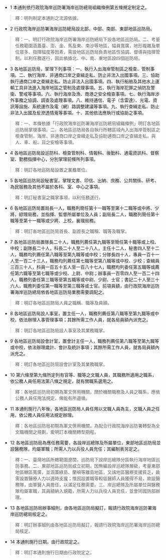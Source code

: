 * 1 本通則依行政院海岸巡防署海岸巡防總局組織條例第五條規定制定之。

> 釋：明列制定本通則之法源依據。

* 2 行政院海岸巡防署海岸巡防總局設北部、中部、南部、東部地區巡防局。

> 釋：一、明訂行政院海岸巡防署海岸巡防總局下設各地區巡防局。二、考量任務範圍涵蓋臺、澎、金、馬及東、南沙等地區，幅員寬廣，地形複雜及單位眾多、指揮幅度等因素，需設地區巡防局負責地區性協調、督導與指揮管制，以利任務遂行，因此依據北、中、南、東地區設四個巡防局。

* 3 各地區巡防局，掌理下列事項：一、執行入出海岸管制區之檢查、管制事項。二、執行海岸、非通商口岸之查緝走私、防止非法入出國事項。三、協助執行通商口岸之查緝走私、防止非法入出國事項。四、執行船舶及其他水上運輸工具非法進入海岸地區之管制及處理事項。五、執行海岸犯罪之偵防及警衛、警戒等事項。六、執行海岸及漁、商港之安全檢查事項。七、執行海岸涉外事務之協調、調查及處理事項。八、維持通信、電子（含雷達）、光電、資訊等設施、系統運作及電（網）路調整建議等事項。九、執行查緝走私、防止非法入出國及反滲透情蒐等事項。十、其他依法應執行或協助之事項。

> 釋：一、本條依據「行政院海岸巡防署海岸巡防總局組織條例」明訂各地區巡防局掌理事項。二、各地區巡防局各自執行所轄區域內入出海岸管制區之檢查管制，海岸、非通商口岸之查緝走私及協助通商口岸之查緝走私，與人、車、船、貨之安檢等事項。

* 4 各地區巡防局設巡防科、檢查管制科、情報科、後勤科、通電資訊科、督察室、勤務指揮中心，分別掌理前條所列事項。

> 釋：明訂各地巡防局設置之業務單位。

* 5 各地區巡防局設秘書室，掌理文書、印信、出納、庶務、公共關係、研考、為民服務及其他不屬於各科、室、中心之事項。

> 釋：明訂秘書室之職掌事項，以利任務遂行。

* 6 各地區巡防局置局長一人，職務列簡任第十一職等至第十二職等或中將、少將，綜理局務，並指揮、監督所屬單位及人員；副局長二人，職務列簡任第十職等至第十一職等或少將、上校，襄理局務。

> 釋：明訂各地區巡防局首長、副首長之職稱、職等及職掌。

* 7 各地區巡防局置隊長二十人，職務列薦任第九職等至簡任第十職等或上校、中校；副隊長二十人，科長二十人至二十八人，主任十二人，秘書四人至十二人，職務均列薦任第八職等至第九職等或中校；分隊長四十人，專員一百十一人至一百二十三人，職務均列薦任第七職等至第八職等或中校、少校；查緝員三百三十人，科員一百五十五人至一百八十七人，職務均列委任第五職等或薦任第六職等至第七職等或少校、上尉、中尉；辦事員一百零四人至一百二十四人，職務列委任第三職等至第五職等或中尉、少尉、士官；書記二十人至三十六人，職務列委任第一職等至第三職等或士官。前項員額，由行政院海岸巡防署海岸巡防總局依各地區巡防局業務需要調配之。

> 釋：明訂各地區巡防局人員之職稱、職等及員額。

* 8 各地區巡防局設人事室，置主任一人，職務列薦任第八職等至第九職等或中校，依法辦理人事管理事項；其餘所需工作人員，就各局員額內派充之。

> 釋：明訂各地區巡防局設人事室及其業務職掌。

* 9 各地區巡防局設會計室，置會計主任一人，職務列薦任第八職等至第九職等或中校，依法辦理歲計、會計及統計事項；其餘所需工作人員，就各局員額內派充之。

> 釋：明訂各地區巡防局設會計室及其業務職掌。

* 10 第六條至第九條所定列有官等、職等之文職人員，其職務所適用之職系，依公務人員任用法第八條之規定，就有關職系選用之。

> 釋：各地區巡防局初期為軍文併用機關，關於機關職務及人員之職系，應依公務人員任用法規定，俾能有所遵循。

* 11 本通則施行八年後，各地區巡防局人員任用以文職人員為主，文職人員之任用，依公務人員任用法規定辦理。

> 釋：各地區巡防局初期為軍文併用機關，為配合行政院海岸巡防署轉型為全文職機關之規劃，爰明訂本機關轉型期程。

* 12 各地區巡防局為應任務需要，各設岸巡總隊及所屬單位，東部地區巡防局並設醫務隊，均屬軍職；所需人力以兵役人員充任；其編制表另定之。

> 釋：一、臺灣地區所轄範圍遼闊，巡防局下設岸巡總隊分區執行海岸地區巡防事務。二、東部地區巡防局成立初期，因無編設岸巡總隊層級，考量東部地區轄區寬廣，並涵蓋綠島、蘭嶼等離島地區，又該地區醫療支援貧乏，故需設置醫療人力以適時支援；惟因設置職等較低醫師人員獲得不易，故設醫務隊，由軍醫人員擔任，以滿足任務需要。三、岸巡總隊及所屬單位與醫務隊均屬軍職，其員額納入規範，所需人力以兵役人員充任，並會同國防部辦理。

* 13 各地區巡防局辦事細則，由各地區巡防局擬訂，報請行政院海岸巡防署海岸巡防總局核定之。

> 釋：明訂辦事細則由各地區巡防局擬訂，報請行政院海岸巡防署海岸巡防總局核定。

* 14 本通則施行日期，由行政院定之。

> 釋：明訂本通則施行日期由行政院定之。

